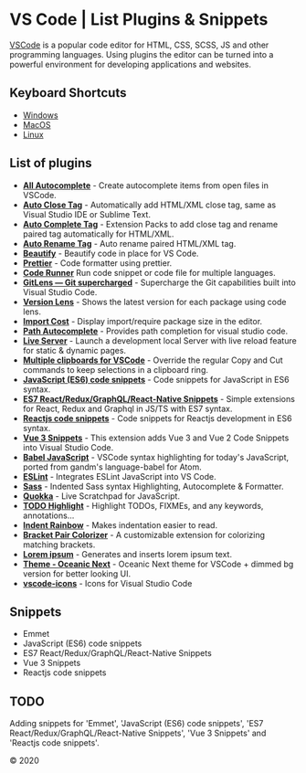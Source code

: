 # VS Code | List Plugins & Snippets

[VSCode] is a popular code editor for HTML, CSS, SCSS, JS and other programming languages.
Using plugins the editor can be turned into a powerful environment for developing applications and websites.

## Keyboard Shortcuts
* [Windows]
* [MacOS]
* [Linux]

[Windows]: https://github.com/GrafSoul/vscode-plugins/doc/pdf/keyboard-shortcuts-windows.pdf
[MacOS]: https://github.com/GrafSoul/vscode-plugins/doc/pdf/keyboard-shortcuts-macos.pdf
[Linux]: https://github.com/GrafSoul/vscode-plugins/doc/pdf/keyboard-shortcuts-linux.pdf

## List of plugins
* **[All Autocomplete]** - Create autocomplete items from open files in VSCode.
* **[Auto Close Tag]** - Automatically add HTML/XML close tag, same as Visual Studio IDE or Sublime Text.
* **[Auto Complete Tag]** - Extension Packs to add close tag and rename paired tag automatically for HTML/XML.
* **[Auto Rename Tag]** - Auto rename paired HTML/XML tag.
* **[Beautify]** - Beautify code in place for VS Code.
* **[Prettier]** - Code formatter using prettier.
* **[Code Runner]** Run code snippet or code file for multiple languages.
* **[GitLens — Git supercharged]** - Supercharge the Git capabilities built into Visual Studio Code.
* **[Version Lens]** - Shows the latest version for each package using code lens.
* **[Import Cost]** - Display import/require package size in the editor.
* **[Path Autocomplete]** - Provides path completion for visual studio code.
* **[Live Server]** - Launch a development local Server with live reload feature for static & dynamic pages.
* **[Multiple clipboards for VSCode]** - Override the regular Copy and Cut commands to keep selections in a clipboard ring.
* **[JavaScript (ES6) code snippets]** - Code snippets for JavaScript in ES6 syntax.
* **[ES7 React/Redux/GraphQL/React-Native Snippets]** - Simple extensions for React, Redux and Graphql in JS/TS with ES7 syntax.
* **[Reactjs code snippets]** - Code snippets for Reactjs development in ES6 syntax.
* **[Vue 3 Snippets]** - This extension adds Vue 3 and Vue 2 Code Snippets into Visual Studio Code.
* **[Babel JavaScript]** - VSCode syntax highlighting for today's JavaScript, ported from gandm's language-babel for Atom.
* **[ESLint]** - Integrates ESLint JavaScript into VS Code.
* **[Sass]** - Indented Sass syntax Highlighting, Autocomplete & Formatter.
* **[Quokka]** - Live Scratchpad for JavaScript.
* **[TODO Highlight]** - Highlight TODOs, FIXMEs, and any keywords, annotations...
* **[Indent Rainbow]** - Makes indentation easier to read.
* **[Bracket Pair Colorizer]** - A customizable extension for colorizing matching brackets.
* **[Lorem ipsum]** - Generates and inserts lorem ipsum text.
* **[Theme - Oceanic Next]** - Oceanic Next theme for VSCode + dimmed bg version for better looking UI.
* **[vscode-icons]** - Icons for Visual Studio Code

[VSCode]: https://code.visualstudio.com/
[All Autocomplete]: https://marketplace.visualstudio.com/items?itemName=Atishay-Jain.All-Autocomplete
[Auto Close Tag]: https://marketplace.visualstudio.com/items?itemName=formulahendry.auto-close-tag
[Auto Complete Tag]: https://marketplace.visualstudio.com/items?itemName=formulahendry.auto-close-tag
[Auto Rename Tag]: https://marketplace.visualstudio.com/items?itemName=formulahendry.auto-rename-tag
[Beautify]: https://marketplace.visualstudio.com/items?itemName=HookyQR.beautify
[Prettier]: https://marketplace.visualstudio.com/items?itemName=esbenp.prettier-vscode
[Code Runner]: https://marketplace.visualstudio.com/items?itemName=formulahendry.code-runner
[GitLens — Git supercharged]: https://marketplace.visualstudio.com/items?itemName=eamodio.gitlens
[Version Lens]: https://marketplace.visualstudio.com/items?itemName=pflannery.vscode-versionlens&wt.mc_id=vscode-versionlens-github-vscode-contrib
[Import Cost]: https://marketplace.visualstudio.com/items?itemName=wix.vscode-import-cost
[Path Autocomplete]: https://marketplace.visualstudio.com/items?itemName=christian-kohler.path-intellisense
[Live Server]: https://marketplace.visualstudio.com/items?itemName=ritwickdey.LiveServer
[Multiple clipboards for VSCode]: https://github.com/stef-levesque/vscode-multiclip
[JavaScript (ES6) code snippets]: https://marketplace.visualstudio.com/items?itemName=xabikos.JavaScriptSnippets
[ES7 React/Redux/GraphQL/React-Native Snippets]: https://marketplace.visualstudio.com/items?itemName=dsznajder.es7-react-js-snippets
[Reactjs code snippets]: https://marketplace.visualstudio.com/items?itemName=xabikos.ReactSnippets
[Vue 3 Snippets]: https://marketplace.visualstudio.com/items?itemName=Wscats.vue
[Babel JavaScript]: https://marketplace.visualstudio.com/items?itemName=mgmcdermott.vscode-language-babel
[ESLint]: https://marketplace.visualstudio.com/items?itemName=dbaeumer.vscode-eslint
[Sass]: https://marketplace.visualstudio.com/items?itemName=Syler.sass-indented
[Quokka]: https://marketplace.visualstudio.com/items?itemName=WallabyJs.quokka-vscode
[TODO Highlight]: https://marketplace.visualstudio.com/items?itemName=wayou.vscode-todo-highlight
[Indent Rainbow]: https://marketplace.visualstudio.com/items?itemName=oderwat.indent-rainbow
[Bracket Pair Colorizer]: https://marketplace.visualstudio.com/items?itemName=CoenraadS.bracket-pair-colorizer
[Lorem ipsum]: https://marketplace.visualstudio.com/items?itemName=Tyriar.lorem-ipsum
[Theme - Oceanic Next]: https://marketplace.visualstudio.com/items?itemName=naumovs.theme-oceanicnext
[vscode-icons]: https://marketplace.visualstudio.com/items?itemName=vscode-icons-team.vscode-icons

## Snippets
* Emmet
* JavaScript (ES6) code snippets
* ES7 React/Redux/GraphQL/React-Native Snippets
* Vue 3 Snippets
* Reactjs code snippets

## TODO
Adding snippets for 'Emmet', 'JavaScript (ES6) code snippets',
'ES7 React/Redux/GraphQL/React-Native Snippets', 'Vue 3 Snippets' 
and 'Reactjs code snippets'.

© 2020


